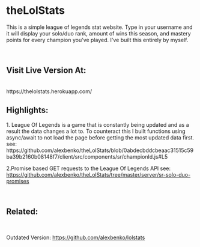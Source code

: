 # theLolStats



<p>This is a simple league of legends stat website. Type in your username and it will display your solo/duo rank, amount of wins this season, and mastery points for every champion you've played. I've built this entirely by myself.</p>
<br/>

<h2>Visit Live Version At:</h2> <br />
https://thelolstats.herokuapp.com/ 



<h2>Highlights:</h2>
  1. League Of Legends is a game that is constantly being updated and as a result the data changes a lot to. To counteract this I built functions using async/await   to not load the page before getting the most updated data first.
     see: https://github.com/alexbenko/theLolStats/blob/0abdecbddcbeaac31515c59ba39b2160b08148f7/client/src/components/sr/championId.js#L5
  <br/>
     
  2.Promise based GET requests to the League Of Legends API
      see: https://github.com/alexbenko/theLolStats/tree/master/server/sr-solo-duo-promises

<br />
<h2>Related: </h2> <br />

Outdated Version: https://github.com/alexbenko/lolstats <br />

